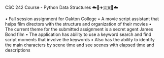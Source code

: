 CSC 242 Course - Python Data Structures ☁️🎥✈️🇬🇧💼☁️

• Fall session assignment for Oakton College
• A movie script assistant that helps film directors with the structure and organization of their movies
• The current theme for the submitted assignment is a secret agent James Bond film
• The application has ability to use a keyword search and find script moments that involve the keywords
• Also has the ability to identify the main characters by scene time and see scenes with elapsed time and descriptions

